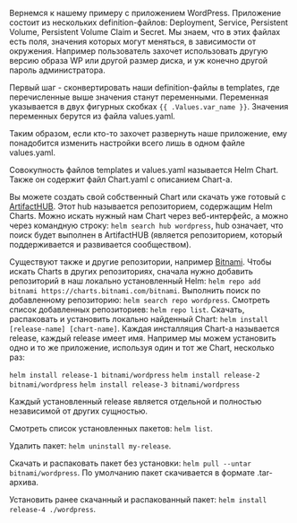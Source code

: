 Вернемся к нашему примеру с приложением WordPress. Приложение состоит из нескольких definition-файлов: Deployment, Service, Persistent Volume, Persistent Volume Claim и Secret. Мы знаем, что в этих файлах есть поля, значения которых могут меняться, в зависимости от окружения. Например пользователь захочет использовать другую версию образа WP или другой размер диска, и уж конечно другой пароль администратора.

Первый шаг - сконвертировать наши definition-файлы в templates, где перечисленные выше значения станут переменными. Переменная указывается в двух фигурных скобках `{{ .Values.var_name }}`. Значения переменных берутся из файла values.yaml.

Таким образом, если кто-то захочет развернуть наше приложение, ему понадобится изменить настройки всего лишь в одном файле values.yaml.

Совокупность файлов templates и values.yaml называется Helm Chart. Также он содержит файл Chart.yaml с описанием Chart-а.

Вы можете создать свой собственный Chart или скачать уже готовый с [ArtifactHUB](https://artifacthub.io/). Этот hub называется репозиторием, содержащим Helm Charts. Можно искать нужный нам Chart через веб-интерфейс, а можно через командную строку: `helm search hub wordpress`, hub означает, что поиск будет выполнен в ArtifactHUB (является репозиторием, который поддерживается и развивается сообществом).

Существуют также и другие репозитории, например [Bitnami](https://bitnami.com/stacks/helm). Чтобы искать Charts в других репозиториях, сначала нужно добавить репозиторий в наш локально установленный Helm: `helm repo add bitnami https://charts.bitnami.com/bitnami`. Выполнить поиск по добавленному репозиторию: `helm search repo wordpress`. Смотреть список добавленных репозиториев: `helm repo list`. Скачать, распаковать и установить локально найденный Chart: `helm install [release-name] [chart-name]`. Каждая инсталляция Chart-а называется release, каждый release имеет имя. Например мы можем установить одно и то же приложение, используя один и тот же Chart, несколько раз:

`helm install release-1 bitnami/wordpress`
`helm install release-2 bitnami/wordpress`
`helm install release-3 bitnami/wordpress`

Каждый установленный release является отдельной и полностью независимой от других сущностью.

Смотреть список установленных пакетов: `helm list`.

Удалить пакет: `helm uninstall my-release`.

Скачать и распаковать пакет без установки: `helm pull --untar bitnami/wordpress`. По умолчанию пакет скачивается в формате .tar-архива.

Установить ранее скачанный и распакованный пакет: `helm install release-4 ./wordpress`.

